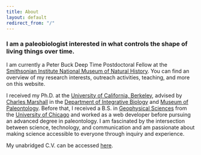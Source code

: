 ```yaml
---
title: About
layout: default
redirect_from: "/"
---
```


<!--# {{ page.title }}-->

### I am a paleobiologist interested in what controls the shape of living things over time.

I am currently a Peter Buck Deep Time Postdoctoral Fellow at the [Smithsonian Institute National Museum of Natural History](http://naturalhistory.si.edu/). You can find an overview of my research interests, outreach activities, teaching, and more on this website.

I received my Ph.D. at the [University of California, Berkeley](http://www.berkeley.edu/), advised by [Charles Marshall](http://ib.berkeley.edu/labs/marshall/) in the [Department of Integrative Biology](http://ib.berkeley.edu/) and [Museum of Paleontology](http://www.ucmp.berkeley.edu/).  Before that, I received a B.S. in [Geophysical Sciences](http://geosci.uchicago.edu/) from the [University of Chicago](https://www.uchicago.edu/) and worked as a web developer before pursuing an advanced degree in paleontology. I am fascinated by the intersection between science, technology, and communication and am passionate about making science accessible to everyone through inquiry and experience.

My unabridged C.V. can be accessed [here](https://docs.google.com/document/d/1WIl9_PZGPZ4RLKd_nXcQ2G1eKad0dv5wBGQ1mu0TxM4/pub).
